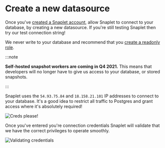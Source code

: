 # Create a new datasource

Once you've [created a Snaplet account](https://app.snaplet.dev/login), allow Snaplet to connect to your database, by creating a new datasource. If you're still testing Snaplet then try our test connection string!

We never write to your database and recommend that you [create a readonly role](postgresql/create-read-only-role).

:::note

**Self-hosted snapshot workers are coming in Q4 2021.** This means that developers will no longer have to give us access to your database, or stored snapshots.

:::

Snaplet uses the `54.93.75.84` and `18.158.21.101` IP addresses to connect to your database. It's a good idea to restrict all traffic to Postgres and grant  access where it's absolutely required!

<div style={{textAlign: 'center'}}>

![Creds please!](/screenshots/onboarding_datasource.png)

</div>

Once you've entered you're connection credentials Snaplet will validate that we have the correct privileges to operate smoothly.

<div style={{textAlign: 'center'}}>

![Validating credentials](/screenshots/onboarding_datasource_test.png)

</div>
